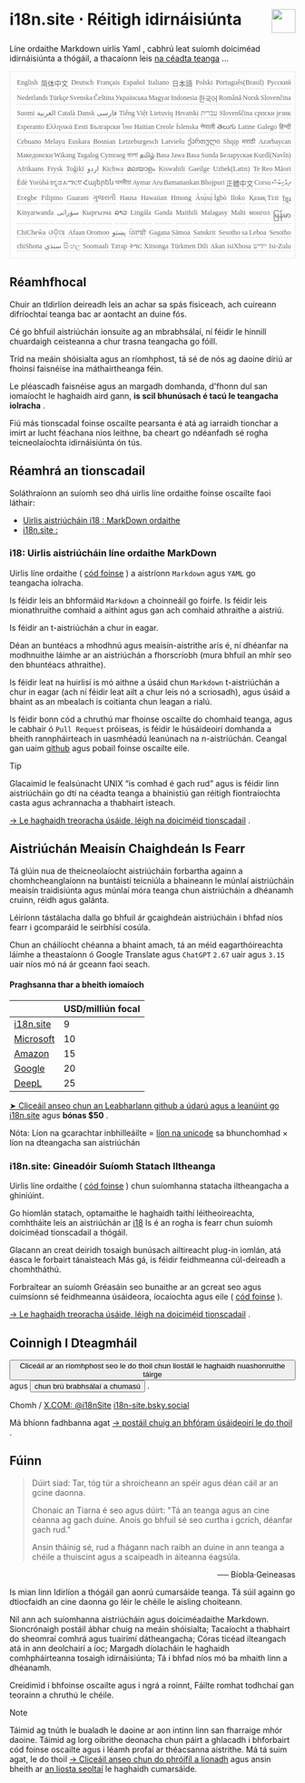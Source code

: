 <h1 style="display:flex;justify-content:space-between">i18n.site ⋅ Réitigh idirnáisiúnta<img src="//p.3ti.site/logo.svg" style="user-select:none;margin-top:-1px;width:42px"></h1>

Líne ordaithe Markdown uirlis Yaml , cabhrú leat suíomh doiciméad idirnáisiúnta a thógáil, a thacaíonn leis [na céadta teanga](/i18/LANG_CODE) ...

<pre class="langli" style="display:flex;flex-wrap:wrap;background:transparent;border:1px solid #eee;font-size:12px;box-shadow:0 0 3px inset #eee;padding:12px 5px 4px 12px;justify-content:space-between;"><style>pre.langli i{font-weight:300;font-family:s;margin-right:2px;margin-bottom:8px;font-style:normal;color:#666;border-bottom:1px dashed #ccc;}</style><i>English</i><i>简体中文</i><i>Deutsch</i><i>Français</i><i>Español</i><i>Italiano</i><i>日本語</i><i>Polski</i><i>Português(Brasil)</i><i>Русский</i><i>Nederlands</i><i>Türkçe</i><i>Svenska</i><i>Čeština</i><i>Українська</i><i>Magyar</i><i>Indonesia</i><i>한국어</i><i>Română</i><i>Norsk</i><i>Slovenčina</i><i>Suomi</i><i>العربية</i><i>Català</i><i>Dansk</i><i>فارسی</i><i>Tiếng Việt</i><i>Lietuvių</i><i>Hrvatski</i><i>עברית</i><i>Slovenščina</i><i>српски језик</i><i>Esperanto</i><i>Ελληνικά</i><i>Eesti</i><i>Български</i><i>ไทย</i><i>Haitian Creole</i><i>Íslenska</i><i>नेपाली</i><i>తెలుగు</i><i>Latine</i><i>Galego</i><i>हिन्दी</i><i>Cebuano</i><i>Melayu</i><i>Euskara</i><i>Bosnian</i><i>Letzeburgesch</i><i>Latviešu</i><i>ქართული</i><i>Shqip</i><i>मराठी</i><i>Azərbaycan</i><i>Македонски</i><i>Wikang Tagalog</i><i>Cymraeg</i><i>বাংলা</i><i>தமிழ்</i><i>Basa Jawa</i><i>Basa Sunda</i><i>Беларуская</i><i>Kurdî(Navîn)</i><i>Afrikaans</i><i>Frysk</i><i>Toğikī</i><i>اردو</i><i>Kichwa</i><i>മലയാളം</i><i>Kiswahili</i><i>Gaeilge</i><i>Uzbek(Latin)</i><i>Te Reo Māori</i><i>Èdè Yorùbá</i><i>ಕನ್ನಡ</i><i>አማርኛ</i><i>Հայերեն</i><i>অসমীয়া</i><i>Aymar Aru</i><i>Bamanankan</i><i>Bhojpuri</i><i>正體中文</i><i>Corsu</i><i>ދިވެހިބަސް</i><i>Eʋegbe</i><i>Filipino</i><i>Guarani</i><i>ગુજરાતી</i><i>Hausa</i><i>Hawaiian</i><i>Hmong</i><i>Ásụ̀sụ́ Ìgbò</i><i>Iloko</i><i>Қазақ Тілі</i><i>ខ្មែរ</i><i>Kinyarwanda</i><i>سۆرانی</i><i>Кыргызча</i><i>ລາວ</i><i>Lingála</i><i>Ganda</i><i>Maithili</i><i>Malagasy</i><i>Malti</i><i>монгол</i><i>မြန်မာ</i><i>ChiCheŵa</i><i>ଓଡ଼ିଆ</i><i>Afaan Oromoo</i><i>پښتو</i><i>ਪੰਜਾਬੀ</i><i>Gagana Sāmoa</i><i>Sanskrit</i><i>Sesotho sa Leboa</i><i>Sesotho</i><i>chiShona</i><i>سنڌي</i><i>සිංහල</i><i>Soomaali</i><i>Татар</i><i>ትግር</i><i>Xitsonga</i><i>Türkmen Dili</i><i>Akan</i><i>isiXhosa</i><i>ייִדיש</i><i>Isi-Zulu</i></pre>

## Réamhfhocal

Chuir an tIdirlíon deireadh leis an achar sa spás fisiceach, ach cuireann difríochtaí teanga bac ar aontacht an duine fós.

Cé go bhfuil aistriúchán ionsuite ag an mbrabhsálaí, ní féidir le hinnill chuardaigh ceisteanna a chur trasna teangacha go fóill.

Tríd na meáin shóisialta agus an ríomhphost, tá sé de nós ag daoine díriú ar fhoinsí faisnéise ina máthairtheanga féin.

Le pléascadh faisnéise agus an margadh domhanda, d'fhonn dul san iomaíocht le haghaidh aird gann, **is scil bhunúsach é tacú le teangacha iolracha** .

Fiú más tionscadal foinse oscailte pearsanta é atá ag iarraidh tionchar a imirt ar lucht féachana níos leithne, ba cheart go ndéanfadh sé rogha teicneolaíochta idirnáisiúnta ón tús.

## <a rel=id href="#project" id="project"></a> Réamhrá an tionscadail

Soláthraíonn an suíomh seo dhá uirlis líne ordaithe foinse oscailte faoi láthair:

* [Uirlis aistriúcháin i18 : MarkDown ordaithe](/i18/feature)
* [i18n.site :](/i18n.site)

### <a rel=id href="#i18" id="i18"></a> i18: Uirlis aistriúcháin líne ordaithe MarkDown

Uirlis líne ordaithe ( [cód foinse](https://github.com/i18n-site/rust/tree/main/i18) ) a aistríonn `Markdown` agus `YAML` go teangacha iolracha.

Is féidir leis an bhformáid `Markdown` a choinneáil go foirfe. Is féidir leis mionathruithe comhaid a aithint agus gan ach comhaid athraithe a aistriú.

Is féidir an t-aistriúchán a chur in eagar.

Déan an buntéacs a mhodhnú agus meaisín-aistrithe arís é, ní dhéanfar na modhnuithe láimhe ar an aistriúchán a fhorscríobh (mura bhfuil an mhír seo den bhuntéacs athraithe).

Is féidir leat na huirlisí is mó aithne a úsáid chun `Markdown` t-aistriúchán a chur in eagar (ach ní féidir leat ailt a chur leis nó a scriosadh), agus úsáid a bhaint as an mbealach is coitianta chun leagan a rialú.

Is féidir bonn cód a chruthú mar fhoinse oscailte do chomhaid teanga, agus le cabhair ó `Pull Request` próiseas, is féidir le húsáideoirí domhanda a bheith rannpháirteach in uasmhéadú leanúnach na n-aistriúchán. Ceangal gan uaim [github](//github.com) agus pobail foinse oscailte eile.

> [!TIP]
> Glacaimid le fealsúnacht UNIX “is comhad é gach rud” agus is féidir linn aistriúcháin go dtí na céadta teanga a bhainistiú gan réitigh fiontraíochta casta agus achrannacha a thabhairt isteach.

[→ Le haghaidh treoracha úsáide, léigh na doiciméid tionscadail](/i18) .

## Aistriúchán Meaisín Chaighdeán Is Fearr

Tá glúin nua de theicneolaíocht aistriúcháin forbartha againn a chomhcheanglaíonn na buntáistí teicniúla a bhaineann le múnlaí aistriúcháin meaisín traidisiúnta agus múnlaí móra teanga chun aistriúcháin a dhéanamh cruinn, réidh agus galánta.

Léiríonn tástálacha dalla go bhfuil ár gcaighdeán aistriúcháin i bhfad níos fearr i gcomparáid le seirbhísí cosúla.

Chun an cháilíocht chéanna a bhaint amach, tá an méid eagarthóireachta láimhe a theastaíonn ó Google Translate agus `ChatGPT` `2.67` uair agus `3.15` uair níos mó ná ár gceann faoi seach.

#### <a rel=id href="#price" id="price"></a> Praghsanna thar a bheith iomaíoch

|                                                                                   | USD/milliún focal |
| --------------------------------------------------------------------------------- | ------------- |
| [i18n.site](https://i18n.site)                                                    | 9             |
| [Microsoft](https://azure.microsoft.com/pricing/details/cognitive-services/translator) | 10            |
| [Amazon](https://aws.amazon.com/translate/pricing)                                | 15            |
| [Google](https://cloud.google.com/translate/pricing)                                | 20            |
| [DeepL](https://www.deepl.com/zh/pro#developer)                                  | 25            |

[➤ Cliceáil anseo chun an Leabharlann github a údarú agus a leanúint go i18n.site](https://github.com/login/oauth/authorize?client_id=Ov23liuGAmK0plc9FgB3&amp;scope=user:email,user:follow,public_repo) agus **bónas $50** .

Nóta: Líon na gcarachtar inbhilleáilte = [líon na unicode](https://en.wikipedia.org/wiki/Unicode) sa bhunchomhad × líon na dteangacha san aistriúchán

### i18n.site: Gineadóir Suíomh Statach Iltheanga

Uirlis líne ordaithe ( [cód foinse](https://github.com/i18n-site/rust/tree/main/i18n-site) ) chun suíomhanna statacha iltheangacha a ghiniúint.

Go hiomlán statach, optamaithe le haghaidh taithí léitheoireachta, comhtháite leis an aistriúchán ar [i18](#i18) Is é an rogha is fearr chun suíomh doiciméad tionscadail a thógáil.

Glacann an creat deiridh tosaigh bunúsach ailtireacht plug-in iomlán, atá éasca le forbairt tánaisteach Más gá, is féidir feidhmeanna cúl-deireadh a chomhtháthú.

Forbraítear an suíomh Gréasáin seo bunaithe ar an gcreat seo agus cuimsíonn sé feidhmeanna úsáideora, íocaíochta agus eile ( [cód foinse](/i18n.site/c/src) ).

[→ Le haghaidh treoracha úsáide, léigh na doiciméid tionscadail](/i18n.site) .

## Coinnigh I Dteagmháil

<button onclick="mailsub()">Cliceáil ar an ríomhphost seo le do thoil chun liostáil le haghaidh nuashonruithe táirge</button> agus <button onclick="webpush()">chun brú brabhsálaí a chumasú</button> .

Chomh / [X.COM: @i18nSite](https://x.com/i18nSite) [i18n-site.bsky.social](https://bsky.app/profile/i18n-site.bsky.social)

Má bhíonn fadhbanna agat [→ postáil chuig an bhfóram úsáideoirí le do thoil](https://groups.google.com/u/1/g/i18n) .

## Fúinn

> Dúirt siad: Tar, tóg túr a shroicheann an spéir agus déan cáil ar an gcine daonna.
>
> Chonaic an Tiarna é seo agus dúirt: "Tá an teanga agus an cine céanna ag gach duine. Anois go bhfuil sé seo curtha i gcrích, déanfar gach rud."
>
> Ansin tháinig sé, rud a fhágann nach raibh an duine in ann teanga a chéile a thuiscint agus a scaipeadh in áiteanna éagsúla.

<p style="text-align:right">── Bíobla·Geineasas</p>

Is mian linn Idirlíon a thógáil gan aonrú cumarsáide teanga.
Tá súil againn go dtiocfaidh an cine daonna go léir le chéile le aisling choiteann.

Níl ann ach suíomhanna aistriúcháin agus doiciméadaithe Markdown.
Sioncrónaigh postáil ábhar chuig na meáin shóisialta;
Tacaíocht a thabhairt do sheomraí comhrá agus tuairimí dátheangacha;
Córas ticéad ilteangach atá in ann deolchairí a íoc;
Margadh díolacháin le haghaidh comhpháirteanna tosaigh idirnáisiúnta;
Tá i bhfad níos mó ba mhaith linn a dhéanamh.

Creidimid i bhfoinse oscailte agus i ngrá a roinnt,
Fáilte romhat todhchaí gan teorainn a chruthú le chéile.

> [!NOTE]
> Táimid ag tnúth le bualadh le daoine ar aon intinn linn san fharraige mhór daoine.
> Táimid ag lorg oibrithe deonacha chun páirt a ghlacadh i bhforbairt cód foinse oscailte agus i léamh profaí ar théacsanna aistrithe.
> Má tá suim agat, le do thoil [→ Cliceáil anseo chun do phróifíl a líonadh](https://ggl.link/i18n) agus ansin bheith ar [an liosta seoltaí](https://groups.google.com/u/2/g/i18n-site) le haghaidh cumarsáide.